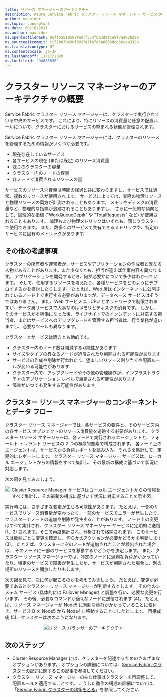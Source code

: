 ```yaml
---
title: リソース マネージャーのアーキテクチャ
description: Azure Service Fabric クラスター リソース マネージャー サービスの概要とアーキテクチャ情報。
author: masnider
ms.topic: conceptual
ms.date: 08/18/2017
ms.author: masnider
ms.openlocfilehash: 0aff55810508fedcf354fba3d9fca9f7a402029b
ms.sourcegitcommit: c157b830430f9937a7fa7a3a6666dcb66caa338b
ms.translationtype: HT
ms.contentlocale: ja-JP
ms.lasthandoff: 11/17/2020
ms.locfileid: "94685836"
---
```

# <a name="cluster-resource-manager-architecture-overview"></a>クラスター リソース マネージャーのアーキテクチャの概要
Service Fabric クラスター リソース マネージャーは、クラスターで実行されている中央のサービスです。 これにより、特にリソースの消費量と任意の配置ルールについて、クラスターにおけるサービスの望まれる状態が管理されます。 

Service Fabric クラスター リソース マネージャーには、クラスターのリソースを管理するための情報がいくつか必要です。

- 現在存在しているサービス
- 各サービスの現在 (または既定) のリソース消費量 
- 残りのクラスターの容量 
- クラスター内のノードの容量 
- 各ノードで消費されるリソースの量

サービスのリソース消費量は時間の経過と共に変わりますし、サービスでは通常、複数のリソースが使用されます。 サービスによっては、実際の物理リソースと物理リソースの両方が計測されることもあります。 メモリやディスクの消費量など、物理的な指標が追跡されることもありますし、 さらに一般的な傾向として、論理的な指標 ("WorkQueueDepth" や "TotalRequests" など) が使用されることもあります。 論理および物理メトリックはいずれも、同じクラスターで使用できます。 また、数多くのサービスで共有できるメトリックや、特定のサービスに固有のメトリックがあります。

## <a name="other-considerations"></a>その他の考慮事項
クラスターの所有者や運営者が、サービスやアプリケーションの作成者と異なる人物であることがあります。また少なくとも、担当が違えば仕事内容も異なります。 アプリケーションを開発するとき、何が必要かについて多少はわかっています。 そして、使用するリソースを考えたり、各種サービスをどのようにデプロイするかを検討したりします。 たとえば、Web 層はインターネットに公開されているノード上で実行する必要がありますが、データベース サービスはそうではありません。 また、Web サービスは、CPU とネットワークで制限されますが、データ層サービスで大事なのはメモリとディスクの消費です。 しかし、そのサービスが本稼働になった後、ライブサイトでのインシデントに対応する担当者、またはサービスへのアップグレードを管理する担当者は、行う業務が違いますし、必要なツールも異なります。 

クラスターとサービスは両方とも動的です。

- クラスター内のノード数は増減する可能性があります
- サイズやタイプの異なるノードが追加されたり削除される可能性があります
- サービスの作成や削除が行われたり、望ましいリソース割り当てや配置ルールが変わる可能性があります
- クラスター内で、アップグレードやその他の管理操作が、インフラストラクチャのアプリケーション レベルで展開される可能性があります
- 障害がいつでも発生する可能性があります。

## <a name="cluster-resource-manager-components-and-data-flow"></a>クラスター リソース マネージャーのコンポーネントとデータ フロー
クラスター リソース マネージャーでは、各サービスの要件と、そのサービス内の各サービス オブジェクトのリソース消費量を追跡する必要があります。 クラスター リソース マネージャーは、各ノードで実行されるエージェントと、フォールト トレラント サービスの 2 つの概念的要素で構成されます。 各ノード上のエージェントは、サービスから負荷レポートを読み込み、それらを集計して、定期的にレポートします。 クラスター リソース マネージャー サービスは、ローカル エージェントからの情報をすべて集計し、その最新の構成に基づいて状況に対応します。

次の図を見てみましょう。

<center>

![Cluster Resource Manager サービスはローカル エージェントからの情報をすべて集計し、その最新の構成に基づいて状況に対応することを示す図。][Image1]
</center>

実行時には、さまざまな変更が生じる可能性があります。 たとえば、一部のサービスでリソース消費量が変わったり、一部のサービスでエラーが発生したり、クラスターでノードの追加や削除が発生することがあります。 ノード上の変更はすべて集計され、クラスター リソース マネージャー サービスに定期的に送信 (1、2) されます。そこで再度集計され、分析されて格納されます。 このサービスは数秒ごとに変更を確認し、何らかのアクションが必要かどうかを判断します (3)。 たとえば、クラスターに空のノードが追加されたことが検出された場合は、 そのノードに一部のサービスを移動するかどうかを決定します。 また、クラスター リソース マネージャーでは、特定のノードに過剰な負荷がかかっていたり、特定のサービスで障害が発生したか、サービスが削除された場合に、別の場所のリソースを開放したりもします。

次の図を見て、次に何が起こるのかを考えてみましょう。 たとえば、変更が必要であるとクラスター リソース マネージャーが判断するとします。 その他のシステム サービス (具体的には Failover Manager) と調整を行い、必要な変更を行います。 その後、必要なコマンドが適切なノードに送信されます (4)。 たとえば、リソース マネージャーが Node5 に過剰な負荷がかかっていることに気付き、サービス B を Node5 から Node4 に移動することにしたとします。 再構成後 (5)、クラスターは次のようになります。

<center>

![リソース バランサーのアーキテクチャ][Image2]
</center>

## <a name="next-steps"></a>次のステップ
- Cluster Resource Manager には、クラスターを記述するためのさまざまなオプションがあります。 オプションの詳細については、[Service Fabric クラスターの記述](./service-fabric-cluster-resource-manager-cluster-description.md)に関するこの記事を参照してください。
- クラスター リソース マネージャーの主な仕事はクラスターを再調整して、配置ルールを適用することです。 こうした動作の構成の詳細については、「[Service Fabric クラスターの均衡をとる](./service-fabric-cluster-resource-manager-balancing.md)」を参照してください

[Image1]:./media/service-fabric-cluster-resource-manager-architecture/Service-Fabric-Resource-Manager-Architecture-Activity-1.png
[Image2]:./media/service-fabric-cluster-resource-manager-architecture/Service-Fabric-Resource-Manager-Architecture-Activity-2.png
